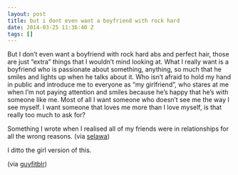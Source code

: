 ```yaml
---
layout: post
title: but i dont even want a boyfriend with rock hard
date: 2014-03-25 11:36:40 Z
tags: []
---
```

But I don’t even want a boyfriend with rock hard abs and perfect hair, those are just “extra” things that I wouldn’t mind looking at. What I really want is a boyfriend who is passionate about something, anything, so much that he smiles and lights up when he talks about it. Who isn’t afraid to hold my hand in public and introduce me to everyone as “my girlfriend”, who stares at me when I’m not paying attention and smiles because he’s happy that he’s with someone like me. Most of all I want someone who doesn’t see me the way I see myself. I want someone that loves me more than I love myself, is that really too much to ask for?

Something I wrote when I realised all of my friends were in relationships for all the wrong reasons. (via [selawa](http://selawa.tumblr.com/))

I ditto the girl version of this.

(via [guyfitblr](http://guyfitblr.tumblr.com/))

